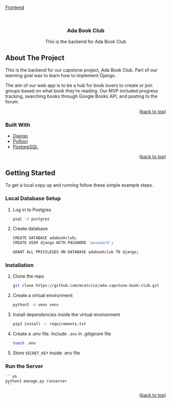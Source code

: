 <div id="top"></div>

[Frontend][frontend-url]



<!-- PROJECT LOGO -->
<br />
<div align="center">

<h3 align="center">Ada Book Club</h3>

  <p align="center">
    This is the backend for Ada Book Club
    
  </p>
</div>

<!-- ABOUT THE PROJECT -->
## About The Project

This is the backend for our capstone project, Ada Book Club. Part of our learning goal was to learn how to implement Django.

The aim of our web app is to be a hub for book lovers to create or join groups based on what book they’re reading. Our MVP included progress tracking, searching books through Google Books API, and posting to the forum.

<p align="right">(<a href="#top">back to top</a>)</p>



### Built With

* [Django](https://djangoproject.org/)
* [Python](https://python.org/)
* [PostgreSQL](https://www.postgreslq.org)


<p align="right">(<a href="#top">back to top</a>)</p>


<!-- GETTING STARTED -->
## Getting Started

To get a local copy up and running follow these simple example steps.

### Local Database Setup
1. Log in to Postgres
	```sh
	psql -U postgres
	```
2. Create database
	```sh
	CREATE DATABASE adabookclub;	
    CREATE USER django WITH PASSWORD 'password';

   	GRANT ALL PRIVILEGES ON DATABASE adabookclub TO django;
	```
### Installation

1. Clone the repo
   ```sh
   git clone https://github.com/mcatcruz/ada-capstone-book-club.git
   ```
2. Create a virtual environment
	```sh
   	python3 -m venv venv
	```
4. Install dependencies inside the virtual environment
	```sh
   	pip3 install -r requirements.txt
  	```
5. Create a .env file. Include `.env` in .gitignore file
   ```sh
   touch .env
   ```
6. Store `SECRET_KEY` inside .env file

### Run the Server
	```sh
	python3 manage.py runserver
	```

<p align="right">(<a href="#top">back to top</a>)</p>


<!-- MARKDOWN LINKS & IMAGES -->
<!-- https://www.markdownguide.org/basic-syntax/#reference-style-links -->

[frontend-url]: https://github.com/emilycolonq/ada-capstone-front-book-club
[herokuapp-url]: https://ada-capstone-book-club.herokuapp.com/adabookclub/
